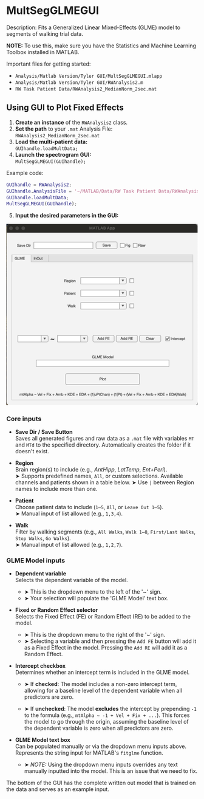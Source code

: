 # MultSegGLMEGUI
Description: Fits a Generalized Linear Mixed-Effects (GLME) model to segments of walking trial data. 

**NOTE:** To use this, make sure you have the Statistics and Machine Learning Toolbox installed in MATLAB. 

Important files for getting started: 
- `Analysis/Matlab Version/Tyler GUI/MultSegGLMEGUI.mlapp`
- `Analysis/Matlab Version/Tyler GUI/RWAnalysis2.m`
- `RW Task Patient Data/RWAnalysis2_MedianNorm_2sec.mat`

## Using GUI to Plot Fixed Effects

1. **Create an instance** of the `RWAnalysis2` class.  
2. **Set the path** to your `.mat` Analysis File:  
   `RWAnalysis2_MedianNorm_2sec.mat`  
3. **Load the multi-patient data:**  
   `GUIhandle.loadMultData;`  
4. **Launch the spectrogram GUI:**  
   `MultSegGLMEGUI(GUIhandle);`

Example code:
```matlab
GUIhandle = RWAnalysis2;
GUIhandle.AnalysisFile = '~/MATLAB/Data/RW Task Patient Data/RWAnalysis2_MedianNorm_2sec.mat';
GUIhandle.loadMultData;
MultSegGLMEGUI(GUIhandle);
```

5. **Input the desired parameters in the GUI:**

![GUI interface](https://github.com/INMANLab/CAPTURE/blob/main/Analysis/Matlab%20Version/Tyler%20GUI/Docs/MultSegGLMEGUI_interface.png)

### Core inputs
-  **Save Dir / Save Button**  
  Saves all generated figures and raw data as a `.mat` file with variables `MT` and `MTd` to the specified directory. Automatically creates the folder if it doesn't exist.

- **Region**  
  Brain region(s) to include (e.g., *AntHipp*, *LatTemp*, *Ent+Peri*).  
  ➤ Supports predefined names, `All`, or custom selections. Available channels and patients shown in a table below. 
  ➤ Use `|` between Region names to include more than one.

- **Patient**  
  Choose patient data to include (`1–5`, `All`, or `Leave Out 1–5`).  
  ➤ Manual input of list allowed (e.g., `1,3,4`).

- **Walk**  
  Filter by walking segments (e.g., `All Walks`, `Walk 1–8`, `First/Last Walks`, `Stop Walks`, `Go Walks`).  
  ➤ Manual input of list allowed (e.g., `1,2,7`).

### GLME Model inputs

- **Dependent variable**  
  Selects the dependent variable of the model.  
  - ➤ This is the dropdown menu to the left of the '~' sign.  
  - ➤ Your selection will populate the 'GLME Model' text box.

- **Fixed or Random Effect selector**  
  Selects the Fixed Effect (FE) or Random Effect (RE) to be added to the model.  
  - ➤ This is the dropdown menu to the right of the '~' sign.
  - ➤ Selecting a variable and then pressing the `Add FE` button will add it as a Fixed Effect in the model. Pressing the `Add RE` will add it as a Random Effect.
 
- **Intercept checkbox**  
  Determines whether an intercept term is included in the GLME model.

  - ➤ If **checked**: The model includes a non-zero intercept term, allowing for a baseline level of the dependent variable when all predictors are zero.
  
  - ➤ If **unchecked**: The model **excludes** the intercept by prepending `-1` to the formula (e.g., `mtAlpha ~ -1 + Vel + Fix + ...`). This forces the model to go through the origin, assuming the baseline level of the dependent variable is zero when all predictors are zero.

- **GLME Model text box**  
  Can be populated manually or via the dropdown menu inputs above. Represents the string input for MATLAB's `fitglme` function.  
  - ➤ _NOTE:_ Using the dropdown menu inputs overrides any text manually inputted into the model. This is an issue that we need to fix.

  
The bottom of the GUI has the complete written out model that is trained on the data and serves as an example input. 
